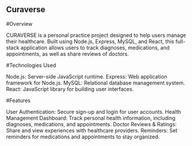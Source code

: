 ## Curaverse

#Overview

CURAVERSE is a personal practice project designed to help users manage their healthcare. Built using Node.js, Express, MySQL, and React, this full-stack application allows users to track diagnoses, medications, and appointments, as well as share reviews of doctors.

#Technologies Used

Node.js: Server-side JavaScript runtime.
Express: Web application framework for Node.js.
MySQL: Relational database management system.
React: JavaScript library for building user interfaces.


#Features

User Authentication: Secure sign-up and login for user accounts.
Health Management Dashboard: Track personal health information, including diagnoses, medications, and appointments.
Doctor Reviews & Ratings: Share and view experiences with healthcare providers.
Reminders: Set reminders for medications and appointments to stay organized.
